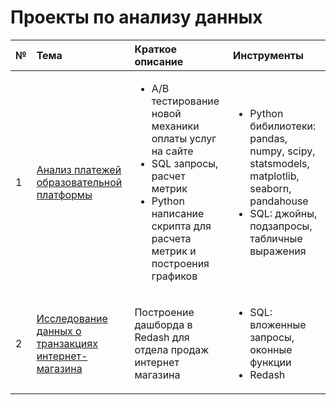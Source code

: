 # Проекты по анализу данных
|№|Тема|Краткое описание|Инструменты|
|:---|:---|:---|:---|
|1|[Анализ платежей образовательной платформы](https://github.com/GerelMN/portfolio_projects/tree/main/online_courses_orders_checkouts) |<ul><li>A/B тестирование новой механики оплаты услуг на сайте</li><li>SQL запросы, расчет метрик</li><li> Python написание скрипта для расчета метрик и построения графиков</li> |<ul><li>Python бибилиотеки: pandas, numpy, scipy, statsmodels, matplotlib, seaborn, pandahouse</li><li>SQL: джойны, подзапросы, табличные выражения</li> 
|2|[Исследование данных о транзакциях интернет-магазина](https://github.com/GerelMN/portfolio_projects/tree/main/data%20analysis%20of%20retail%20store)|Построение дашборда в Redash для отдела продаж интернет магазина|<ul><li>SQL: вложенные запросы, оконные функции</li><li>Redash</li>|




